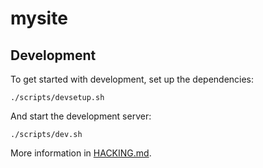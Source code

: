 # mysite

## Development

To get started with development, set up the dependencies:

    ./scripts/devsetup.sh

And start the development server:

    ./scripts/dev.sh

More information in [HACKING.md](HACKING.md).
